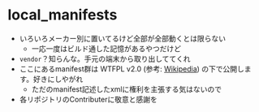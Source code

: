 # local_manifests

- いろいろメーカー別に置いてるけど全部が全部動くとは限らない
    - 一応一度はビルド通した記憶があるやつだけど
- `vendor`？知らんな。手元の端末から取り出しててくれ
- ここにあるmanifest群は WTFPL v2.0 (参考: [Wikipedia](https://ja.wikipedia.org/wiki/WTFPL)) の下で公開します。好きにしやがれ
    - ただのmanifest記述したxmlに権利を主張する気はないので
- 各リポジトリのContributerに敬意と感謝を
